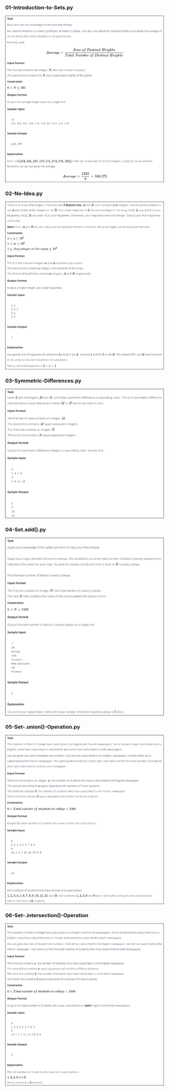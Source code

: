 ### 01-Introduction-to-Sets.py

![01-Introduction-to-Sets](./01-Introduction-to-Sets.png)

### 02-No-Idea.py

![02-No-Idea](02-No-Idea.png)

### 03-Symmetric-Differences.py

![03-Symmetric-Differences](03-Symmetric-Differences.png)

### 04-Set.add().py

![04-Set.add()](04-Set.add().png)

### 05-Set-.union()-Operation.py

![05-Set-.union()-Operation](05-Set-.union()-Operation.png)

### 06-Set-.intersection()-Operation
![06-Set-.intersection()-Operation](06-Set-.intersection()-Operation.png)